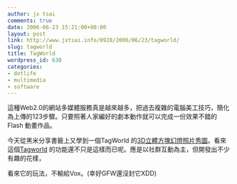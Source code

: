 ```yaml
---
author: jx tsai
comments: true
date: 2006-06-23 15:21:00+00:00
layout: post
link: http://www.jxtsai.info/0928/2006/06/23/tagworld/
slug: tagworld
title: TagWorld
wordpress_id: 630
categories:
- dotlife
- multimedia
- software
---
```


這種Web2.0的網站多媒體服務真是越來越多，把過去複雜的電腦美工技巧，簡化為上傳的123步驟。只要照著人家編好的劇本動作就可以完成一份效果不錯的Flash 動畫作品。

今天從黑米分享書籤上又學到一個TagWorld 的[3D立體方塊幻燈照片秀圖](http://docs.google.com/Doc?id=dg5tvp5f_3cm6d3f)。看來這個[Tagworld](http://www.tagworld.com/) 的功能還不只是這樣而已呢。應是以社群互動為主，但開發出不少有趣的花樣，

看來它的玩法，不輸給Vox。(幸好GFW還沒封它XDD)
